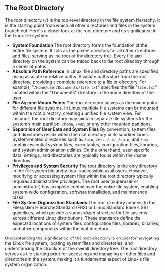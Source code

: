 ## The Root Directory

The root directory (`/`) is the top-level directory in the file system hierarchy. It is the starting point from which all other directories and files in the system branch out. Here's a closer look at the root directory and its significance in the Linux file system:

- **System Foundation**
    The root directory forms the foundation of the entire file system. It acts as the parent directory for all other directories and files, serving as the root of the directory tree. Every file and directory on the system can be traced back to the root directory through a series of paths.
- **Absolute Path Reference**
    In Linux, file and directory paths are specified using absolute or relative paths. Absolute paths start from the root directory, providing a complete reference to a file or directory. For example, "`/home/user/Documents/file.txt`" specifies the file "`file.txt`" located within the "Documents" directory in the home directory of the user.
- **File System Mount Points**
    The root directory serves as the mount point for different file systems. In Linux, multiple file systems can be mounted within the root directory, creating a unified file system view. For instance, the root directory may contain separate file systems for the system's main partition, `/home`, `/var`, or any other mounted partitions.
- **Separation of User Data and System Files**
    By convention, system files and directories reside within the root directory or its subdirectories. System-related directories such as `/bin`, `/etc`, `/lib`, `/sbin`, and `/usr` contain essential system files, executables, configuration files, libraries, and system administration utilities. On the other hand, user-specific data, settings, and directories are typically found within the /home directory.
- **Privileges and System Security**
    The root directory is the only directory in the file system hierarchy that is accessible to all users. However, modifying or accessing system files within the root directory typically requires administrative privileges. The root user (superuser or administrator) has complete control over the entire file system, enabling system-wide configuration, software installation, and maintenance tasks.
- **File System Organization Standards**
    The root directory adheres to the Filesystem Hierarchy Standard (FHS) or Linux Standard Base (LSB) guidelines, which provide a standardized structure for file systems across different Linux distributions. These standards define the expected locations of system files, configuration files, libraries, binaries, and other components within the root directory.

Understanding the significance of the root directory is crucial for navigating the Linux file system, locating system files and directories, and understanding the structure of the overall directory tree. The root directory serves as the starting point for accessing and managing all other files and directories in the system, making it a fundamental aspect of Linux's file system organization.
